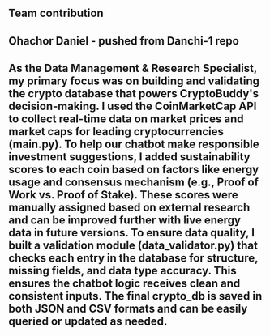 ## Team contribution

Ohachor Daniel - pushed from Danchi-1 repo
---
As the Data Management & Research Specialist, my primary focus was on building and validating the crypto database that powers CryptoBuddy's decision-making.
I used the CoinMarketCap API to collect real-time data on market prices and market caps for leading cryptocurrencies (main.py). To help our chatbot make responsible investment suggestions, I added sustainability scores to each coin based on factors like energy usage and consensus mechanism (e.g., Proof of Work vs. Proof of Stake). These scores were manually assigned based on external research and can be improved further with live energy data in future versions.
To ensure data quality, I built a validation module (data_validator.py) that checks each entry in the database for structure, missing fields, and data type accuracy. This ensures the chatbot logic receives clean and consistent inputs.
The final crypto_db is saved in both JSON and CSV formats and can be easily queried or updated as needed.
---